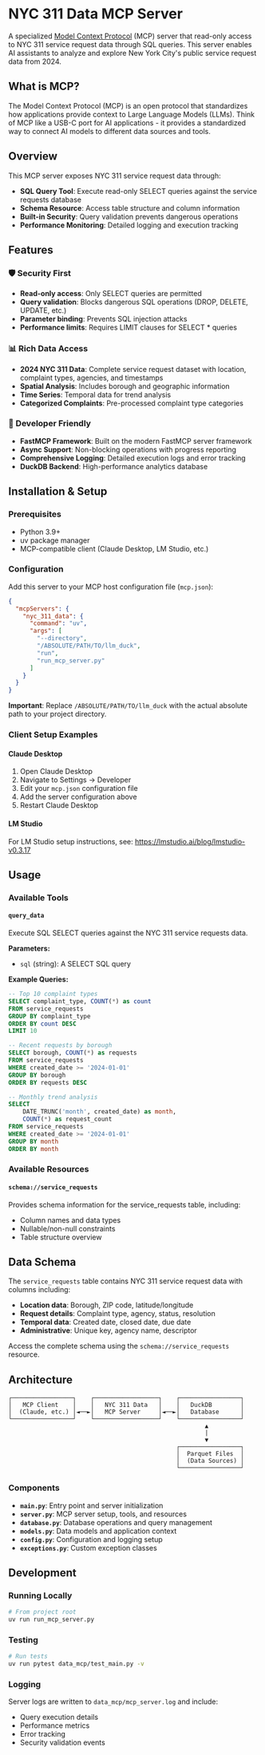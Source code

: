 # NYC 311 Data MCP Server

A specialized [Model Context Protocol](https://modelcontextprotocol.io/introduction) (MCP) server that read-only access to NYC 311 service request data through SQL queries. This server enables AI assistants to analyze and explore New York City's public service request data from 2024.

## What is MCP?

The Model Context Protocol (MCP) is an open protocol that standardizes how applications provide context to Large Language Models (LLMs). Think of MCP like a USB-C port for AI applications - it provides a standardized way to connect AI models to different data sources and tools.

## Overview

This MCP server exposes NYC 311 service request data through:
- **SQL Query Tool**: Execute read-only SELECT queries against the service requests database
- **Schema Resource**: Access table structure and column information
- **Built-in Security**: Query validation prevents dangerous operations
- **Performance Monitoring**: Detailed logging and execution tracking

## Features

### 🛡️ Security First
- **Read-only access**: Only SELECT queries are permitted
- **Query validation**: Blocks dangerous SQL operations (DROP, DELETE, UPDATE, etc.)
- **Parameter binding**: Prevents SQL injection attacks
- **Performance limits**: Requires LIMIT clauses for SELECT * queries

### 📊 Rich Data Access
- **2024 NYC 311 Data**: Complete service request dataset with location, complaint types, agencies, and timestamps
- **Spatial Analysis**: Includes borough and geographic information
- **Time Series**: Temporal data for trend analysis
- **Categorized Complaints**: Pre-processed complaint type categories

### 🔧 Developer Friendly
- **FastMCP Framework**: Built on the modern FastMCP server framework
- **Async Support**: Non-blocking operations with progress reporting
- **Comprehensive Logging**: Detailed execution logs and error tracking
- **DuckDB Backend**: High-performance analytics database

## Installation & Setup

### Prerequisites
- Python 3.9+
- uv package manager
- MCP-compatible client (Claude Desktop, LM Studio, etc.)

### Configuration

Add this server to your MCP host configuration file (`mcp.json`):

```json
{
  "mcpServers": {
    "nyc_311_data": {
      "command": "uv",
      "args": [
        "--directory",
        "/ABSOLUTE/PATH/TO/llm_duck",
        "run",
        "run_mcp_server.py"
      ]
    }
  }
}
```

**Important**: Replace `/ABSOLUTE/PATH/TO/llm_duck` with the actual absolute path to your project directory.

### Client Setup Examples

#### Claude Desktop
1. Open Claude Desktop
2. Navigate to Settings → Developer
3. Edit your `mcp.json` configuration file
4. Add the server configuration above
5. Restart Claude Desktop

#### LM Studio
For LM Studio setup instructions, see: https://lmstudio.ai/blog/lmstudio-v0.3.17

## Usage

### Available Tools

#### `query_data`
Execute SQL SELECT queries against the NYC 311 service requests data.

**Parameters:**
- `sql` (string): A SELECT SQL query

**Example Queries:**
```sql
-- Top 10 complaint types
SELECT complaint_type, COUNT(*) as count 
FROM service_requests 
GROUP BY complaint_type 
ORDER BY count DESC 
LIMIT 10

-- Recent requests by borough
SELECT borough, COUNT(*) as requests
FROM service_requests 
WHERE created_date >= '2024-01-01'
GROUP BY borough
ORDER BY requests DESC

-- Monthly trend analysis
SELECT 
    DATE_TRUNC('month', created_date) as month,
    COUNT(*) as request_count
FROM service_requests 
WHERE created_date >= '2024-01-01'
GROUP BY month
ORDER BY month
```

### Available Resources

#### `schema://service_requests`
Provides schema information for the service_requests table, including:
- Column names and data types
- Nullable/non-null constraints
- Table structure overview

## Data Schema

The `service_requests` table contains NYC 311 service request data with columns including:
- **Location data**: Borough, ZIP code, latitude/longitude
- **Request details**: Complaint type, agency, status, resolution
- **Temporal data**: Created date, closed date, due date
- **Administrative**: Unique key, agency name, descriptor

Access the complete schema using the `schema://service_requests` resource.

## Architecture

```
┌─────────────────┐    ┌──────────────────┐    ┌─────────────────┐
│   MCP Client    │    │   NYC 311 Data   │    │   DuckDB        │
│  (Claude, etc.) │◄──►│   MCP Server     │◄──►│   Database      │
└─────────────────┘    └──────────────────┘    └─────────────────┘
                                                       ▲
                                                       |
                                                       ▼
                                               ┌─────────────────┐
                                               │  Parquet Files  │
                                               │  (Data Sources) │
                                               └─────────────────┘
```

### Components

- **`main.py`**: Entry point and server initialization
- **`server.py`**: MCP server setup, tools, and resources
- **`database.py`**: Database operations and query management
- **`models.py`**: Data models and application context
- **`config.py`**: Configuration and logging setup
- **`exceptions.py`**: Custom exception classes

## Development

### Running Locally
```bash
# From project root
uv run run_mcp_server.py
```

### Testing
```bash
# Run tests
uv run pytest data_mcp/test_main.py -v
```

### Logging
Server logs are written to `data_mcp/mcp_server.log` and include:
- Query execution details
- Performance metrics
- Error tracking
- Security validation events

